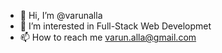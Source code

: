 - 👋 Hi, I’m @varunalla
- 👀 I’m interested in Full-Stack Web Developmet
- 📫 How to reach me varun.alla@gmail.com

<!---
varunalla/varunalla is a ✨ special ✨ repository because its `README.md` (this file) appears on your GitHub profile.
You can click the Preview link to take a look at your changes.
--->
